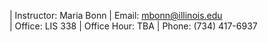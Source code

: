 | Instructor: Maria Bonn
| Email: mbonn@illinois.edu		
| Office: LIS 338
| Office Hour: TBA
| Phone: (734) 417-6937

